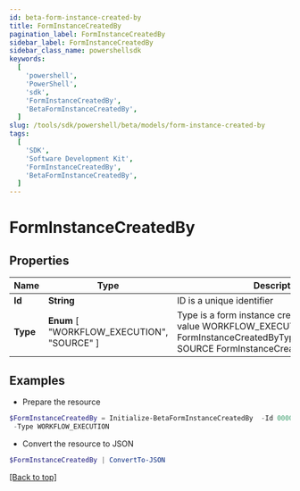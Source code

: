 ```yaml
---
id: beta-form-instance-created-by
title: FormInstanceCreatedBy
pagination_label: FormInstanceCreatedBy
sidebar_label: FormInstanceCreatedBy
sidebar_class_name: powershellsdk
keywords:
  [
    'powershell',
    'PowerShell',
    'sdk',
    'FormInstanceCreatedBy',
    'BetaFormInstanceCreatedBy',
  ]
slug: /tools/sdk/powershell/beta/models/form-instance-created-by
tags:
  [
    'SDK',
    'Software Development Kit',
    'FormInstanceCreatedBy',
    'BetaFormInstanceCreatedBy',
  ]
---
```


# FormInstanceCreatedBy

## Properties

| Name | Type | Description | Notes |
| --- | --- | --- | --- |
| **Id** | **String** | ID is a unique identifier | [optional] |
| **Type** | **Enum** [ "WORKFLOW_EXECUTION", "SOURCE" ] | Type is a form instance created by type enum value WORKFLOW_EXECUTION FormInstanceCreatedByTypeWorkflowExecution SOURCE FormInstanceCreatedByTypeSource | [optional] |

## Examples

- Prepare the resource

```powershell
$FormInstanceCreatedBy = Initialize-BetaFormInstanceCreatedBy  -Id 00000000-0000-0000-0000-000000000000 `
 -Type WORKFLOW_EXECUTION
```

- Convert the resource to JSON

```powershell
$FormInstanceCreatedBy | ConvertTo-JSON
```

[[Back to top]](#)
